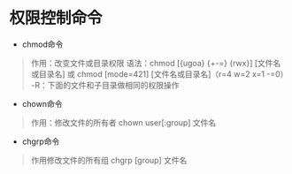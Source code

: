# 权限控制命令

- chmod命令

> 作用：改变文件或目录权限
> 语法：chmod [{ugoa} {+-=} {rwx}] [文件名或目录名] 或 chmod [mode=421] [文件名或目录名]（r=4 w=2 x=1 -=0）
> -R：下面的文件和子目录做相同的权限操作

- chown命令

> 作用：修改文件的所有者
> chown user[:group] 文件名

- chgrp命令

> 作用修改文件的所有组
> chgrp [group] 文件名
